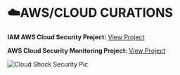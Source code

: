 # ☁️AWS/CLOUD CURATIONS

**IAM AWS Cloud Security Project:** [View Project](https://github.com/jordanstewart-hub/AWS/blob/main/IAM-AWS-Cloud-Security.md)

**AWS Cloud Security Monitoring Project:** [View Project](https://github.com/jordanstewart-hub/AWS/blob/main/AWS-Security-Monitoring.md)

![Cloud Shock Security Pic](https://github.com/user-attachments/assets/52bd404e-2596-40dc-993f-336371d53be8)


